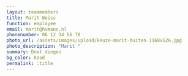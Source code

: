 ```yaml
---
layout: teammembers
title: Marit Weiss
function: employee
email: marit@humanc.nl
phonenumber: 06 12 34 56 78
photo_url: /assets/images/upload/keuze-marit-buiten-1168x526.jpg
photo_description: "Marit "
summary: D﻿oet dingen
bg_color: Rood
permalink: :title
---
```

